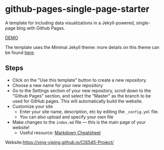 # github-pages-single-page-starter

A template for including data visualizations in a Jekyll-powered, single-page blog with Github Pages.

[DEMO](https://musa-550-fall-2022.github.io/github-pages-single-page-starter/)

The template uses the Minimal Jekyll theme: more details on this theme can be found [here](https://github.com/pages-themes/minimal).

## Steps

- Click on the "Use this template" button to create a new repository.
- Choose a new name for your new repository
- Go to the Settings section of your new repository, scroll down to the "Github Pages" section, and select the "Master" as the branch to be used for GitHub pages. This will automatically build the website.
- Customize your site
  - Enter your site name, description, etc by editing the `_config.yml` file.
  - You can also upload and specify your own file
- Make changes to the `index.md` file — this is the main page of your website!
  - Useful resource: [Markdown Cheatsheet](http://www.jekyllnow.com/Markdown-Style-Guide/)

Website:https://ying-yiping.github.io/CIS545-Project/

